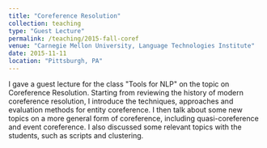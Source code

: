 ```yaml
---
title: "Coreference Resolution"
collection: teaching
type: "Guest Lecture"
permalink: /teaching/2015-fall-coref
venue: "Carnegie Mellon University, Language Technologies Institute"
date: 2015-11-11
location: "Pittsburgh, PA"
---
```


I gave a guest lecture for the class "Tools for NLP" on the topic on Coreference Resolution. Starting from reviewing the history of modern coreference resolution, I introduce the techniques, approaches and evaluation methods for entity coreference. I then talk about some new topics on a more general form of coreference, including quasi-coreference and event coreference. I also discussed some relevant topics with the students, such as scripts and clustering.

